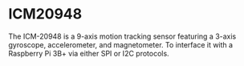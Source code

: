 # ICM20948
The ICM-20948 is a 9-axis motion tracking sensor featuring a 3-axis gyroscope, accelerometer, and magnetometer. To interface it with a Raspberry Pi 3B+ via either SPI or I2C protocols.
